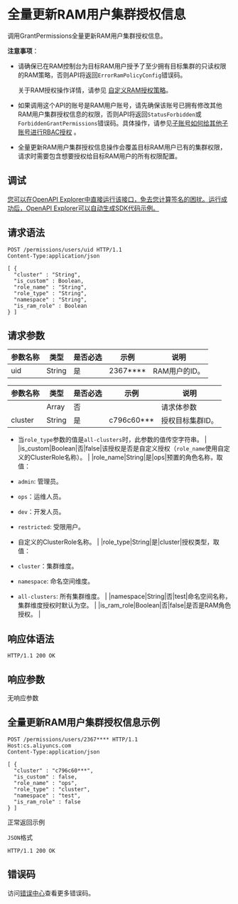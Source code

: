 # 全量更新RAM用户集群授权信息

调用GrantPermissions全量更新RAM用户集群授权信息。

**注意事项**：

-   请确保已在RAM控制台为目标RAM用户授予了至少拥有目标集群的只读权限的RAM策略，否则API将返回`ErrorRamPolicyConfig`错误码。

    关于RAM授权操作详情，请参见 [自定义RAM授权策略](~~86485~~)。

-   如果调用这个API的账号是RAM用户账号，请先确保该账号已拥有修改其他RAM用户集群授权信息的权限，否则API将返回`StatusForbidden`或`ForbiddenGrantPermissions`错误码。具体操作，请参见[子账号如何给其他子账号进行RBAC授权](~~119035~~) 。
-   全量更新RAM用户集群授权信息操作会覆盖目标RAM用户已有的集群权限，请求时需要包含想要授权给目标RAM用户的所有权限配置。

## 调试

[您可以在OpenAPI Explorer中直接运行该接口，免去您计算签名的困扰。运行成功后，OpenAPI Explorer可以自动生成SDK代码示例。](https://api.aliyun.com/#product=CS&api=GrantPermissions&type=ROA&version=2015-12-15)

## 请求语法

```
POST /permissions/users/uid HTTP/1.1
Content-Type:application/json

[ {
  "cluster" : "String",
  "is_custom" : Boolean,
  "role_name" : "String",
  "role_type" : "String",
  "namespace" : "String",
  "is_ram_role" : Boolean
} ]
```

## 请求参数

|参数名称|类型|是否必选|示例|说明|
|----|--|----|--|--|
|uid|String|是|2367\*\*\*\*|RAM用户的ID。 |

|参数名称|类型|是否必选|示例|说明|
|----|--|----|--|--|
| |Array|否| |请求体参数 |
|cluster|String|是|c796c60\*\*\*|授权目标集群ID。

 -   当`role_type`参数的值是`all-clusters`时，此参数的值传空字符串。 |
|is\_custom|Boolean|否|false|该授权是否是自定义授权（`role_name`使用自定义的ClusterRole名称）。 |
|role\_name|String|是|ops|预置的角色名称，取值：

 -   `admin`: 管理员。
-   `ops`：运维人员。
-   `dev`：开发人员。
-   `restricted`: 受限用户。
-   自定义的ClusterRole名称。 |
|role\_type|String|是|cluster|授权类型，取值：

 -   `cluster`：集群维度。
-   `namespace`: 命名空间维度。
-   `all-clusters`: 所有集群维度。 |
|namespace|String|否|test|命名空间名称，集群维度授权时默认为空。 |
|is\_ram\_role|Boolean|否|false|是否是RAM角色授权。 |

## 响应体语法

```
HTTP/1.1 200 OK
```

## 响应参数

无响应参数

## 全量更新RAM用户集群授权信息示例

```
POST /permissions/users/2367**** HTTP/1.1 
Host:cs.aliyuncs.com 
Content-Type:application/json

[ {
  "cluster" : "c796c60***",
  "is_custom" : false,
  "role_name" : "ops",
  "role_type" : "cluster",
  "namespace" : "test",
  "is_ram_role" : false
} ]
```

正常返回示例

`JSON`格式

```
HTTP/1.1 200 OK
```

## 错误码

访问[错误中心](https://error-center.alibabacloud.com/status/product/CS)查看更多错误码。

